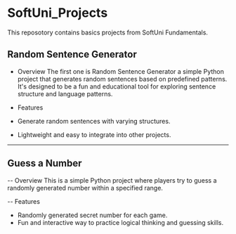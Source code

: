 # SoftUni_Projects
This reposotory contains basics projects from SoftUni Fundamentals.

## Random Sentence Generator
- Overview
The first one is Random Sentence Generator a simple Python project that generates random sentences based on predefined patterns. It's designed to be a fun and educational tool for exploring sentence structure and language patterns.

- Features
- Generate random sentences with varying structures.
- Lightweight and easy to integrate into other projects.

----------------------------------------------------------

## Guess a Number
-- Overview
This is a simple Python project where players try to guess a randomly generated number within a specified range.

-- Features
- Randomly generated secret number for each game.
- Fun and interactive way to practice logical thinking and guessing skills.
